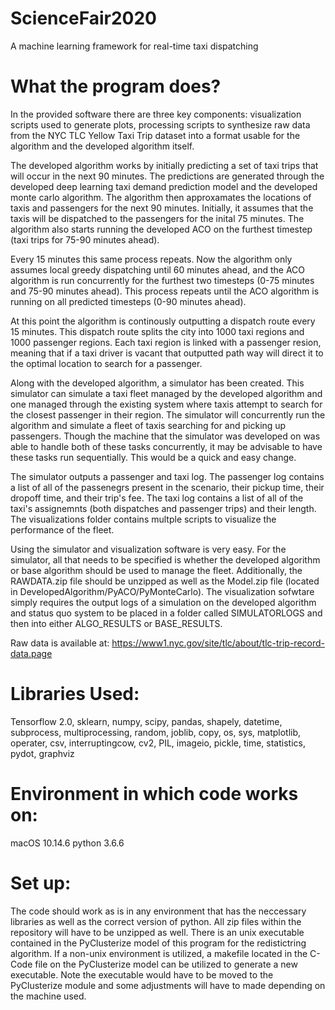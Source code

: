 # ScienceFair2020
A machine learning framework for real-time taxi dispatching

# What the program does?

In the provided software there are three key components: visualization scripts used to generate plots, processing scripts to synthesize raw data from the NYC TLC Yellow Taxi Trip dataset into a format usable for the algorithm and the developed algorithm itself.

The developed algorithm works by initially predicting a set of taxi trips that will occur in the next 90 minutes. The predictions are generated through the developed deep learning taxi demand prediction model and the developed monte carlo algorithm. The algorithm then approxamates the locations of taxis and passengers for the next 90 minutes. Initially, it assumes that the taxis will be dispatched to the passengers for the inital 75 minutes. The algorithm also starts running the developed ACO on the furthest timestep (taxi trips for 75-90 minutes ahead).

Every 15 minutes this same process repeats. Now the algorithm only assumes local greedy dispatching until 60 minutes ahead, and the ACO algorithm is run concurrently for the furthest two timesteps (0-75 minutes and 75-90 minutes ahead). This process repeats until the ACO algorithm is running on all predicted timesteps (0-90 minutes ahead). 

At this point the algorithm is continously outputting a dispatch route every 15 minutes. This dispatch route splits the city into 1000 taxi regions and 1000 passenger regions. Each taxi region is linked with a passenger resion, meaning that if a taxi driver is vacant that outputted path way will direct it to the optimal location to search for a passenger.

Along with the developed algorithm, a simulator has been created. This simulator can simulate a taxi fleet managed by the developed algorithm and one managed through the existing system where taxis attempt to search for the closest passenger in their region. The simulator will concurrently run the algorithm and simulate a fleet of taxis searching for and picking up passengers. Though the machine that the simulator was developed on was able to handle both of these tasks concurrently, it may be advisable to have these tasks run sequentially. This would be a quick and easy change.

The simulator outputs a passenger and taxi log. The passenger log contains a list of all of the passenegrs present in the scenario, their pickup time, their dropoff time, and their trip's fee. The taxi log contains a list of all of the taxi's assignemnts (both dispatches and passenger trips) and their length. The visualizations folder contains multple scripts to visualize the performance of the fleet.

Using the simulator and visualization software is very easy. For the simulator, all that needs to be specified is whether the developed algorithm or base algorithm should be used to manage the fleet. Additionally, the RAWDATA.zip file should be unzipped as well as the Model.zip file (located in DevelopedAlgorithm/PyACO/PyMonteCarlo). The visualization sofwtare simply requires the output logs of a simulation on the developed algorithm and status quo system to be placed in a folder called SIMULATORLOGS and then into either ALGO_RESULTS or BASE_RESULTS.

Raw data is available at: https://www1.nyc.gov/site/tlc/about/tlc-trip-record-data.page

# Libraries Used:

Tensorflow 2.0, sklearn, numpy, scipy, pandas, shapely, datetime, subprocess, multiprocessing, random, joblib, copy, os, sys, matplotlib, operater, csv, interruptingcow, cv2, PIL, imageio, pickle, time, statistics, pydot, graphviz

# Environment in which code works on:

macOS 10.14.6
python 3.6.6

# Set up:

The code should work as is in any environment that has the neccessary libraries as well as the correct version of python. All zip files within the repository will have to be unzipped as well. There is an unix executable contained in the PyClusterize model of this program for the redistictring algorithm. If a non-unix environment is utilized, a makefile located in the C-Code file on the PyClusterize model can be utilized to generate a new executable. Note the executable would have to be moved to the PyClusterize module and some adjustments will have to made depending on the machine used.


